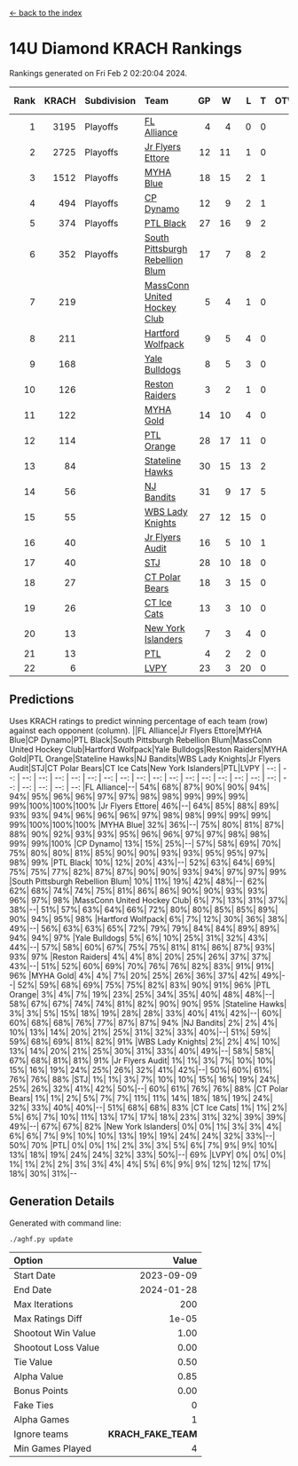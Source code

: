 [<- back to the index](readme.md)
# 14U Diamond KRACH Rankings
Rankings generated on Fri Feb  2 02:20:04 2024.

Rank|KRACH|Subdivision|Team|GP|W|L|T|OTW|OTL|SoS|Exp Wins|Win Diff
---:|---:|:---|:---|---:|---:|---:|---:|---:|---:|---:|---:|---:
1|3195|Playoffs|[FL Alliance](https://gamesheetstats.com/seasons/3663/teams/156905/schedule)|4|4|0|0|0|0|104|4.8|-0.0
2|2725|Playoffs|[Jr Flyers Ettore](https://gamesheetstats.com/seasons/3663/teams/140817/schedule)|12|11|1|0|0|1|303|11.9|0.0
3|1512|Playoffs|[MYHA Blue](https://gamesheetstats.com/seasons/3663/teams/140816/schedule)|18|15|2|1|2|0|338|16.4|0.0
4|494|Playoffs|[CP Dynamo](https://gamesheetstats.com/seasons/3663/teams/140823/schedule)|12|9|2|1|0|0|218|10.4|0.0
5|374|Playoffs|[PTL Black](https://gamesheetstats.com/seasons/3663/teams/140815/schedule)|27|16|9|2|1|0|657|17.8|-0.0
6|352|Playoffs|[South Pittsburgh Rebellion Blum](https://gamesheetstats.com/seasons/3663/teams/140812/schedule)|17|7|8|2|0|0|903|8.9|0.0
7|219||[MassConn United Hockey Club](https://gamesheetstats.com/seasons/3663/teams/140810/schedule)|5|4|1|0|0|0|64|4.9|0.0
8|211||[Hartford Wolfpack](https://gamesheetstats.com/seasons/3663/teams/140814/schedule)|9|5|4|0|0|1|307|5.9|0.0
9|168||[Yale Bulldogs](https://gamesheetstats.com/seasons/3663/teams/156906/schedule)|8|5|3|0|1|0|131|5.9|0.0
10|126||[Reston Raiders](https://gamesheetstats.com/seasons/3663/teams/140829/schedule)|3|2|1|0|0|0|105|2.9|0.0
11|122||[MYHA Gold](https://gamesheetstats.com/seasons/3663/teams/140824/schedule)|14|10|4|0|0|1|57|10.9|0.0
12|114||[PTL Orange](https://gamesheetstats.com/seasons/3663/teams/140821/schedule)|28|17|11|0|1|1|149|17.9|0.0
13|84||[Stateline Hawks](https://gamesheetstats.com/seasons/3663/teams/140813/schedule)|30|15|13|2|1|1|236|16.9|0.0
14|56||[NJ Bandits](https://gamesheetstats.com/seasons/3663/teams/140811/schedule)|31|9|17|5|0|0|401|12.4|0.0
15|55||[WBS Lady Knights](https://gamesheetstats.com/seasons/3663/teams/140825/schedule)|27|12|15|0|0|0|284|12.9|0.0
16|40||[Jr Flyers Audit](https://gamesheetstats.com/seasons/3663/teams/140819/schedule)|16|5|10|1|0|0|123|6.4|0.0
17|40||[STJ](https://gamesheetstats.com/seasons/3663/teams/140822/schedule)|28|10|18|0|1|1|211|10.9|0.0
18|27||[CT Polar Bears](https://gamesheetstats.com/seasons/3663/teams/140818/schedule)|18|3|15|0|0|0|717|3.9|0.0
19|26||[CT Ice Cats](https://gamesheetstats.com/seasons/3663/teams/140826/schedule)|13|3|10|0|0|1|211|3.9|0.0
20|13||[New York Islanders](https://gamesheetstats.com/seasons/3663/teams/140832/schedule)|7|3|4|0|0|0|33|3.9|0.0
21|13||[PTL](https://gamesheetstats.com/seasons/3663/teams/140827/schedule)|4|2|2|0|0|0|16|2.9|0.0
22|6||[LVPY](https://gamesheetstats.com/seasons/3663/teams/140820/schedule)|23|3|20|0|0|0|55|3.9|0.0

## Predictions
Uses KRACH ratings to predict winning percentage of each team (row) against each opponent (column).
||FL Alliance|Jr Flyers Ettore|MYHA Blue|CP Dynamo|PTL Black|South Pittsburgh Rebellion Blum|MassConn United Hockey Club|Hartford Wolfpack|Yale Bulldogs|Reston Raiders|MYHA Gold|PTL Orange|Stateline Hawks|NJ Bandits|WBS Lady Knights|Jr Flyers Audit|STJ|CT Polar Bears|CT Ice Cats|New York Islanders|PTL|LVPY
| --: | --: | --: | --: | --: | --: | --: | --: | --: | --: | --: | --: | --: | --: | --: | --: | --: | --: | --: | --: | --: | --: | --: 
|FL Alliance|--| 54%| 68%| 87%| 90%| 90%| 94%| 94%| 95%| 96%| 96%| 97%| 97%| 98%| 98%| 99%| 99%| 99%| 99%|100%|100%|100%
|Jr Flyers Ettore| 46%|--| 64%| 85%| 88%| 89%| 93%| 93%| 94%| 96%| 96%| 96%| 97%| 98%| 98%| 99%| 99%| 99%| 99%|100%|100%|100%
|MYHA Blue| 32%| 36%|--| 75%| 80%| 81%| 87%| 88%| 90%| 92%| 93%| 93%| 95%| 96%| 96%| 97%| 97%| 98%| 98%| 99%| 99%|100%
|CP Dynamo| 13%| 15%| 25%|--| 57%| 58%| 69%| 70%| 75%| 80%| 80%| 81%| 85%| 90%| 90%| 93%| 93%| 95%| 95%| 97%| 98%| 99%
|PTL Black| 10%| 12%| 20%| 43%|--| 52%| 63%| 64%| 69%| 75%| 75%| 77%| 82%| 87%| 87%| 90%| 90%| 93%| 94%| 97%| 97%| 99%
|South Pittsburgh Rebellion Blum| 10%| 11%| 19%| 42%| 48%|--| 62%| 62%| 68%| 74%| 74%| 75%| 81%| 86%| 86%| 90%| 90%| 93%| 93%| 96%| 97%| 98%
|MassConn United Hockey Club|  6%|  7%| 13%| 31%| 37%| 38%|--| 51%| 57%| 63%| 64%| 66%| 72%| 80%| 80%| 85%| 85%| 89%| 90%| 94%| 95%| 98%
|Hartford Wolfpack|  6%|  7%| 12%| 30%| 36%| 38%| 49%|--| 56%| 63%| 63%| 65%| 72%| 79%| 79%| 84%| 84%| 89%| 89%| 94%| 94%| 97%
|Yale Bulldogs|  5%|  6%| 10%| 25%| 31%| 32%| 43%| 44%|--| 57%| 58%| 60%| 67%| 75%| 75%| 81%| 81%| 86%| 87%| 93%| 93%| 97%
|Reston Raiders|  4%|  4%|  8%| 20%| 25%| 26%| 37%| 37%| 43%|--| 51%| 52%| 60%| 69%| 70%| 76%| 76%| 82%| 83%| 91%| 91%| 96%
|MYHA Gold|  4%|  4%|  7%| 20%| 25%| 26%| 36%| 37%| 42%| 49%|--| 52%| 59%| 68%| 69%| 75%| 75%| 82%| 83%| 90%| 91%| 96%
|PTL Orange|  3%|  4%|  7%| 19%| 23%| 25%| 34%| 35%| 40%| 48%| 48%|--| 58%| 67%| 67%| 74%| 74%| 81%| 82%| 90%| 90%| 95%
|Stateline Hawks|  3%|  3%|  5%| 15%| 18%| 19%| 28%| 28%| 33%| 40%| 41%| 42%|--| 60%| 60%| 68%| 68%| 76%| 77%| 87%| 87%| 94%
|NJ Bandits|  2%|  2%|  4%| 10%| 13%| 14%| 20%| 21%| 25%| 31%| 32%| 33%| 40%|--| 51%| 59%| 59%| 68%| 69%| 81%| 82%| 91%
|WBS Lady Knights|  2%|  2%|  4%| 10%| 13%| 14%| 20%| 21%| 25%| 30%| 31%| 33%| 40%| 49%|--| 58%| 58%| 67%| 68%| 81%| 81%| 91%
|Jr Flyers Audit|  1%|  1%|  3%|  7%| 10%| 10%| 15%| 16%| 19%| 24%| 25%| 26%| 32%| 41%| 42%|--| 50%| 60%| 61%| 76%| 76%| 88%
|STJ|  1%|  1%|  3%|  7%| 10%| 10%| 15%| 16%| 19%| 24%| 25%| 26%| 32%| 41%| 42%| 50%|--| 60%| 61%| 76%| 76%| 88%
|CT Polar Bears|  1%|  1%|  2%|  5%|  7%|  7%| 11%| 11%| 14%| 18%| 18%| 19%| 24%| 32%| 33%| 40%| 40%|--| 51%| 68%| 68%| 83%
|CT Ice Cats|  1%|  1%|  2%|  5%|  6%|  7%| 10%| 11%| 13%| 17%| 17%| 18%| 23%| 31%| 32%| 39%| 39%| 49%|--| 67%| 67%| 82%
|New York Islanders|  0%|  0%|  1%|  3%|  3%|  4%|  6%|  6%|  7%|  9%| 10%| 10%| 13%| 19%| 19%| 24%| 24%| 32%| 33%|--| 50%| 70%
|PTL|  0%|  0%|  1%|  2%|  3%|  3%|  5%|  6%|  7%|  9%|  9%| 10%| 13%| 18%| 19%| 24%| 24%| 32%| 33%| 50%|--| 69%
|LVPY|  0%|  0%|  0%|  1%|  1%|  2%|  2%|  3%|  3%|  4%|  4%|  5%|  6%|  9%|  9%| 12%| 12%| 17%| 18%| 30%| 31%|--

## Generation Details

Generated with command line:
```
./aghf.py update
```

| Option | Value |
| :----- | ----: |
| Start Date | 2023-09-09 |
| End Date | 2024-01-28 |
| Max Iterations | 200 |
| Max Ratings Diff | 1e-05 |
| Shootout Win Value | 1.00 |
| Shootout Loss Value | 0.00 |
| Tie Value | 0.50 |
| Alpha Value | 0.85 |
| Bonus Points | 0.00 |
| Fake Ties | 0 |
| Alpha Games | 1 |
| Ignore teams | __KRACH_FAKE_TEAM__ |
| Min Games Played | 4 |


